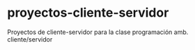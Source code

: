 # proyectos-cliente-servidor
Proyectos de cliente-servidor para la clase programación amb. cliente/servidor
